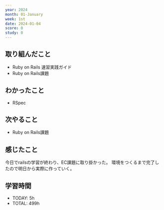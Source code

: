 ```yaml
---
year: 2024
month: 01-January
week: 1st
date: 2024-01-04
score: 0
study: 0
---
```


## 取り組んだこと
- Ruby on Rails 速習実践ガイド
- Ruby on Rails課題
## わかったこと
- RSpec
## 次やること
- Ruby on Rails課題
## 感じたこと
今日でrailsの学習が終わり、EC課題に取り掛かった。
環境をつくるまで完了したので明日から実際に作っていく。
## 学習時間
- TODAY: 5h
- TOTAL: 499h